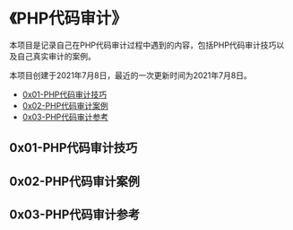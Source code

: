 # 《PHP代码审计》

本项目是记录自己在PHP代码审计过程中遇到的内容，包括PHP代码审计技巧以及自己真实审计的案例。

本项目创建于2021年7月8日，最近的一次更新时间为2021年7月8日。

- [0x01-PHP代码审计技巧](https://github.com/0e0w/HackPHP#0x01-php%E4%BB%A3%E7%A0%81%E5%AE%A1%E8%AE%A1%E6%8A%80%E5%B7%A7)
- [0x02-PHP代码审计案例](https://github.com/0e0w/HackPHP#0x02-php%E4%BB%A3%E7%A0%81%E5%AE%A1%E8%AE%A1%E6%A1%88%E4%BE%8B)
- [0x03-PHP代码审计参考](https://github.com/0e0w/HackPHP#0x03-php%E4%BB%A3%E7%A0%81%E5%AE%A1%E8%AE%A1%E5%8F%82%E8%80%83)

## 0x01-PHP代码审计技巧

## 0x02-PHP代码审计案例

## 0x03-PHP代码审计参考